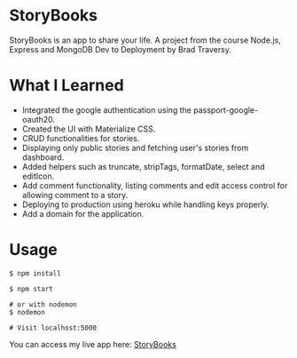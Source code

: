 # StoryBooks

StoryBooks is an app to share your life. A project from the course Node.js, Express and MongoDB Dev to Deployment by Brad Traversy.

# What I Learned

* Integrated the google authentication using the passport-google-oauth20.
* Created the UI with Materialize CSS.
* CRUD functionalities for stories.
* Displaying only public stories and fetching user's stories from dashboard.
* Added helpers such as truncate, stripTags, formatDate, select and editIcon.
* Add comment functionality, listing comments and edit access control for allowing comment to a story.
* Deploying to production using heroku while handling keys properly.
* Add a domain for the application.

# Usage
```
$ npm install

$ npm start

# or with nodemon
$ nodemon

# Visit localhost:5000
```

You can access my live app here: <a href="https://storybooks-hermanomark.herokuapp.com/">StoryBooks</a>